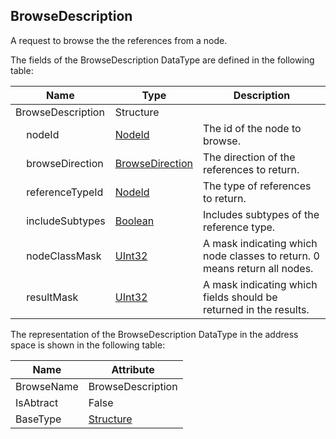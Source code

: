 <!-- datatype -->
## BrowseDescription
A request to browse the the references from a node.  
<!-- end of description -->
The fields of the BrowseDescription DataType are defined in the following table:  

|Name|Type|Description|
|---|---|---|
|BrowseDescription|Structure||
|&nbsp;&nbsp;&nbsp;&nbsp;nodeId|[NodeId](../../../Part3/DataTypes/NodeId/readme.md)|The id of the node to browse.|
|&nbsp;&nbsp;&nbsp;&nbsp;browseDirection|[BrowseDirection](../../../Part4/Services/BrowseDirection/readme.md)|The direction of the references to return.|
|&nbsp;&nbsp;&nbsp;&nbsp;referenceTypeId|[NodeId](../../../Part3/DataTypes/NodeId/readme.md)|The type of references to return.|
|&nbsp;&nbsp;&nbsp;&nbsp;includeSubtypes|[Boolean](../../../Part3/DataTypes/Boolean/readme.md)|Includes subtypes of the reference type.|
|&nbsp;&nbsp;&nbsp;&nbsp;nodeClassMask|[UInt32](../../../Part3/DataTypes/UInt32/readme.md)|A mask indicating which node classes to return. 0 means return all nodes.|
|&nbsp;&nbsp;&nbsp;&nbsp;resultMask|[UInt32](../../../Part3/DataTypes/UInt32/readme.md)|A mask indicating which fields should be returned in the results.|

The representation of the BrowseDescription DataType in the address space is shown in the following table:  

|Name|Attribute|
|---|---|
|BrowseName|BrowseDescription|
|IsAbtract|False|
|BaseType|[Structure](../../../Part3/DataTypes/Structure/readme.md)|

